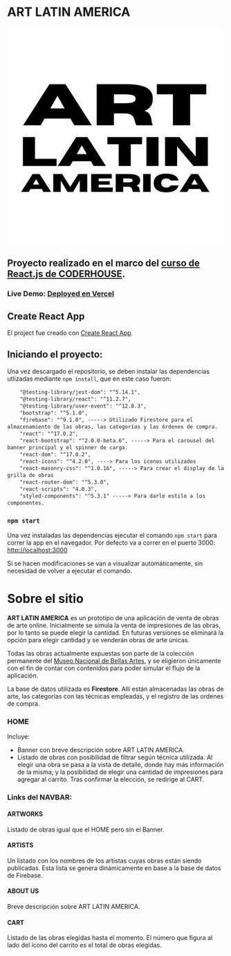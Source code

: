 # ART LATIN AMERICA

![artlatinamerica-logo](./src/components/Navbar/logo-art-transp.png)

## Proyecto realizado en el marco del [curso de React.js de CODERHOUSE](https://www.coderhouse.com/online/reactjs).

### Live Demo: [Deployed en Vercel](https://artlatinamerica.vercel.app/)

## Create React App

El project fue creado con [Create React App](https://github.com/facebook/create-react-app).

## Iniciando el proyecto:

Una vez descargado el repositorio, se deben instalar las dependencias utlizadas mediante `npm install`, que en este caso fueron:

```
	"@testing-library/jest-dom": "^5.14.1",
	"@testing-library/react": "^11.2.7",
	"@testing-library/user-event": "^12.8.3",
	"bootstrap": "^5.1.0",
	"firebase": "^9.1.0", -----> Utilizado Firestore para el almacenamiento de las obras, las categorías y las órdenes de compra.
	"react": "^17.0.2",
	"react-bootstrap": "^2.0.0-beta.6", -----> Para el carousel del banner principal y el spinner de carga.
	"react-dom": "^17.0.2",
	"react-icons": "^4.2.0", ----> Para los iconos utilizados
	"react-masonry-css": "^1.0.16", -----> Para crear el display de la grilla de obras
	"react-router-dom": "^5.3.0",
	"react-scripts": "4.0.3",
	"styled-components": "^5.3.1" -----> Para darle estilo a los componentes.
```

### `npm start`

Una vez instaladas las dependencias ejecutar el comando `npm start` para correr la app en el navegador.
Por defecto va a correr en el puerto 3000: [http://localhost:3000](http://localhost:3000)

Si se hacen modificaciones se van a visualizar automáticamente, sin necesidad de volver a ejecutar el comando.

# Sobre el sitio

**ART LATIN AMERICA** es un prototipo de una aplicación de venta de obras de arte online. Inicialmente se simula la venta de impresiones de las obras, por lo tanto se puede elegir la cantidad. En futuras versiones se eliminará la opción para elegir cantidad y se venderán obras de arte únicas.

Todas las obras actualmente expuestas son parte de la colección permanente del [Museo Nacional de Bellas Artes](https://www.bellasartes.gob.ar/), y se eligieron únicamente con el fin de contar con contenidos para poder simular el flujo de la aplicación.

La base de datos utilizada es **Firestore**. Allí están almacenadas las obras de arte, las categorías con las técnicas empleadas, y el registro de las ordenes de compra.

### HOME

Incluye:

- Banner con breve descripción sobre ART LATIN AMERICA.
- Listado de obras con posibilidad de filtrar según técnica utilizada.
  Al elegir una obra se pasa a la vista de detalle, donde hay más información de la misma, y la posibilidad de elegir una cantidad de impresiones para agregar al carrito. Tras confirmar la elección, se redirige al CART.

### Links del NAVBAR:

#### ARTWORKS

Listado de obras igual que el HOME pero sin el Banner.

#### ARTISTS

Un listado con los nombres de los artistas cuyas obras están siendo publicadas. Esta lista se genera dinámicamente en base a la base de datos de Firebase.

#### ABOUT US

Breve descripción sobre ART LATIN AMERICA.

#### CART

Listado de las obras elegidas hasta el momento. El número que figura al lado del ícono del carrito es el total de obras elegidas.
